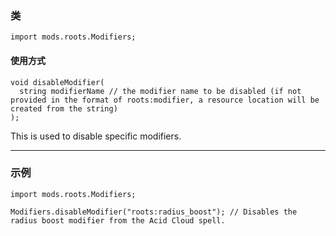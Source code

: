 
### 类

```zenscript
import mods.roots.Modifiers;
```

#### 使用方式

```zenscript
void disableModifier(
  string modifierName // the modifier name to be disabled (if not provided in the format of roots:modifier, a resource location will be created from the string)
);
```

This is used to disable specific modifiers.

---


### 示例

```zenscript
import mods.roots.Modifiers;

Modifiers.disableModifier("roots:radius_boost"); // Disables the radius boost modifier from the Acid Cloud spell.
```
